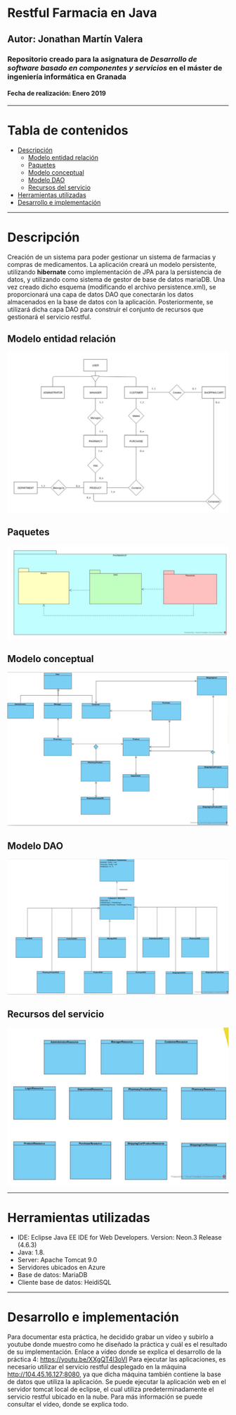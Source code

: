 # Restful Farmacia en Java
## Autor: Jonathan Martín Valera
### Repositorio creado para la asignatura de *Desarrollo de software basado en componentes y servicios* en el máster de ingeniería informática en Granada
#### Fecha de realización: Enero 2019

---

# Tabla de contenidos

<!-- START doctoc generated TOC please keep comment here to allow auto update -->
<!-- DON'T EDIT THIS SECTION, INSTEAD RE-RUN doctoc TO UPDATE -->

- [Descripción](#descripci%C3%B3n)
  - [Modelo entidad relación](#modelo-entidad-relaci%C3%B3n)
  - [Paquetes](#paquetes)
  - [Modelo conceptual](#modelo-conceptual)
  - [Modelo DAO](#modelo-dao)
  - [Recursos del servicio](#recursos-del-servicio)
- [Herramientas utilizadas](#herramientas-utilizadas)
- [Desarrollo e implementación](#desarrollo-e-implementaci%C3%B3n)

<!-- END doctoc generated TOC please keep comment here to allow auto update -->

---

# Descripción

Creación de un sistema para poder gestionar un sistema de farmacias y compras de medicamentos. La aplicación creará un modelo persistente, utilizando **hibernate**
como implementación de JPA para la persistencia de datos, y utilizando como sistema de gestor de base de datos mariaDB. Una vez creado dicho esquema (modificando el archivo persistence.xml), se proporcionará una capa de datos DAO que conectarán los datos almacenados en la base de datos con la aplicación. Posteriormente, se utilizará dicha capa DAO para construir el conjunto de recursos que gestionará el servicio restful.

## Modelo entidad relación

![img](https://raw.githubusercontent.com/jmv74211/Restful_proyecto_farmacia_Java/master/images/modelo_e-r.png)

## Paquetes

![img](https://raw.githubusercontent.com/jmv74211/Restful_proyecto_farmacia_Java/master/images/paquetes.png)

## Modelo conceptual

![img](https://raw.githubusercontent.com/jmv74211/Restful_proyecto_farmacia_Java/master/images/modelo_conceptual.png)

## Modelo DAO

![img](https://raw.githubusercontent.com/jmv74211/Restful_proyecto_farmacia_Java/master/images/modelo_dao.png)

## Recursos del servicio

![img](https://raw.githubusercontent.com/jmv74211/Restful_proyecto_farmacia_Java/master/images/modelo_recursos.png)


---

# Herramientas utilizadas

- IDE: Eclipse Java EE IDE for Web Developers. Version: Neon.3 Release (4.6.3)
- Java: 1.8.
- Server: Apache Tomcat 9.0
- Servidores ubicados en Azure
- Base de datos: MariaDB
- Cliente base de datos: HeidiSQL

---

# Desarrollo e implementación

Para documentar esta práctica, he decidido grabar un vídeo y subirlo a youtube donde
muestro como he diseñado la práctica y cuál es el resultado de su implementación.
Enlace a vídeo donde se explica el desarrollo de la práctica 4: https://youtu.be/XXgQT4l3oVI
Para ejecutar las aplicaciones, es necesario utilizar el servicio restful desplegado en la máquina
http://104.45.16.127:8080, ya que dicha máquina también contiene la base de datos que
utiliza la aplicación.
Se puede ejecutar la aplicación web en el servidor tomcat local de eclipse, el cual utiliza
predeterminadamente el servicio restful ubicado en la nube.
Para más información se puede consultar el vídeo, donde se explica todo.
